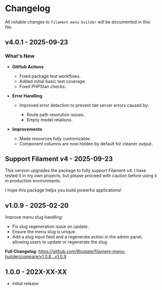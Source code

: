 # Changelog

All notable changes to `filament-menu-builder` will be documented in this file.

## v4.0.1 - 2025-09-23

### What's New

* **GitHub Actions**
  
  * Fixed package test workflows.
  * Added initial basic test coverage.
  * Fixed PHPStan checks.
  
* **Error Handling**
  
  * Improved error detection to prevent `500` server errors caused by:
    
    * Route path resolution issues.
    * Empty model relations.
    
  
* **Improvements**
  
  * Made resources fully customizable.
  * Component columns are now hidden by default for cleaner output.
  

## Support Filament v4 - 2025-09-23

This version upgrades the package to fully support Filament v4.
I have tested it in my own projects, but please proceed with caution before using it in production environments.

I hope this package helps you build powerful applications!

## v1.0.9 - 2025-02-20

Improve menu slug handling:

- Fix slug regeneration issue on update.
- Ensure the menu slug is unique.
- Add a slug input field and a regenerate action in the admin panel, allowing users to update or regenerate the slug.

**Full Changelog**: https://github.com/Biostate/filament-menu-builder/compare/v1.0.8...v1.0.9

## 1.0.0 - 202X-XX-XX

- initial release
